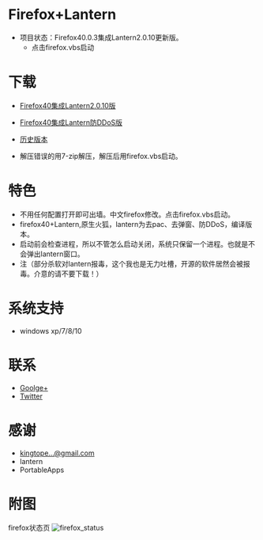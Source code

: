 
Firefox+Lantern
=================
* 项目状态：Firefox40.0.3集成Lantern2.0.10更新版。
  - 点击firefox.vbs启动

下载
=======
* [Firefox40集成Lantern2.0.10版](https://github.com/yeahwu/firefox/archive/master.zip)
  
* [Firefox40集成Lantern防DDoS版](https://github.com/yeahwu/wu/releases/download/Firefox/Firefox.DDoS.zip) 
 
* [历史版本](https://github.com/yeahwu/firefox/releases)

* 解压错误的用7-zip解压，解压后用firefox.vbs启动。

特色
=======
* 不用任何配置打开即可出墙。中文firefox修改。点击firefox.vbs启动。
* firefox40+Lantern,原生火狐，lantern为去pac、去弹窗、防DDoS，编译版本。
* 启动前会检查进程，所以不管怎么启动关闭，系统只保留一个进程。也就是不会弹出lantern窗口。
* 注（部分杀软对lantern报毒，这个我也是无力吐槽，开源的软件居然会被报毒。介意的请不要下载！）

系统支持
=======
*  windows xp/7/8/10
 
联系
=====
* [Goolge+](https://plus.google.com/communities/101215702940766881013)
* [Twitter](https://twitter.com/yeahwu404)

感谢
====
* kingtope...@gmail.com
* lantern
* PortableApps

附图
=====
firefox状态页
![firefox_status](https://github.com/yeahwu/wu/blob/master/firefox8.JPG?raw=true)
